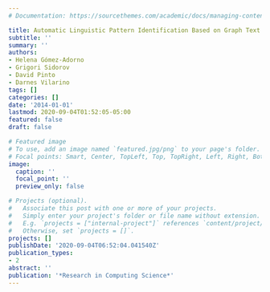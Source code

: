 ```yaml
---
# Documentation: https://sourcethemes.com/academic/docs/managing-content/

title: Automatic Linguistic Pattern Identification Based on Graph Text Representation
subtitle: ''
summary: ''
authors:
- Helena Gómez-Adorno
- Grigori Sidorov
- David Pinto
- Darnes Vilarino
tags: []
categories: []
date: '2014-01-01'
lastmod: 2020-09-04T01:52:05-05:00
featured: false
draft: false

# Featured image
# To use, add an image named `featured.jpg/png` to your page's folder.
# Focal points: Smart, Center, TopLeft, Top, TopRight, Left, Right, BottomLeft, Bottom, BottomRight.
image:
  caption: ''
  focal_point: ''
  preview_only: false

# Projects (optional).
#   Associate this post with one or more of your projects.
#   Simply enter your project's folder or file name without extension.
#   E.g. `projects = ["internal-project"]` references `content/project/deep-learning/index.md`.
#   Otherwise, set `projects = []`.
projects: []
publishDate: '2020-09-04T06:52:04.041540Z'
publication_types:
- 2
abstract: ''
publication: '*Research in Computing Science*'
---
```

